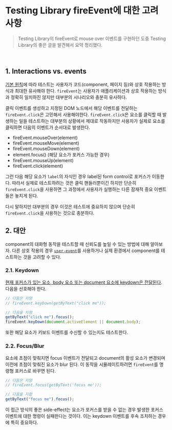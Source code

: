 # Testing Library fireEvent에 대한 고려 사항

> Testing Library의 fireEvent로 mouse over 이벤트를 구현하던 도중 Testing Library의 좋은 글을 발견해서 요약 정리했다.

<br />

## 1. Interactions vs. events

[기본 원칙](https://testing-library.com/docs/guiding-principles/)에 따라 테스트는 사용자가 코드(component, 페이지 등)와 상호 작용하는 방식과 최대한 유사해야 한다. `fireEvent`는 사용자가 애플리케이션과 상호 작용하는 방식과 정확히 일치하진 않지만 대부분의 시나리오와 충분히 유사하다.

클릭 이벤트를 생성하고 지정된 DOM 노드에서 해당 이벤트를 전달하는 `fireEvent.click`은 고민해서 사용해야한다. `fireEvent.click`은 요소를 클릭할 때 발생하는 일을 테스트하는 대부분의 상황에서 제대로 작동하지만 사용자가 실제로 요소를 클릭하면 다음의 이벤트가 순서대로 발생한다.

- fireEvent.mouseOver(element)
- fireEvent.mouseMove(element)
- fireEvent.mouseDown(element)
- element.focus() (해당 요소가 포커스 가능한 경우)
- fireEvent.mouseUp(element)
- fireEvent.click(element)

그런 다음 해당 요소가 `label`의 자식인 경우 label된 form control로 포커스가 이동한다. 따라서 실제로 테스트하려는 것은 클릭 핸들러뿐이긴 하지만 단순히 `fireEvent.click`을 사용하면 그 과정에서 사용자가 실행하는 다른 잠재적 중요 이벤트들은 놓치게 된다.

다시 말하지만 대부분의 경우 이것은 테스트에 중요하지 않으며 단순히 `fireEvent.click`을 사용하는 것으로 충분하다.

## 2. 대안

component의 대화형 동작을 테스트할 때 신뢰도를 높일 수 있는 방법에 대해 알아보자. 다른 상호 작용의 경우 [`user-event`](https://testing-library.com/docs/user-event/intro/)를 사용하거나 실제 환경에서 component를 테스트하는 것을 고려할 수 있다.

### 2.1. Keydown

[현재 포커스가 있는 요소, body 요소 또는 document 요소에 keydown은 전달된다](https://w3c.github.io/uievents/#events-keyboard-event-order).
다음을 선호해야 한다.

```typescript
// 다음은 지양
// fireEvent.keyDown(getByText("click me"));

// 다음을 지향
getByText("click me").focus();
fireEvent.keyDown(document.activeElement || document.body);
```

또한 해당 요소가 키보드 이벤트를 수신할 수 있는지도 테스트한다.

### 2.2. Focus/Blur

요소에 초점이 맞춰지면 focus 이벤트가 전달되고 document의 활성 요소가 변경되며 이전에 초점이 맞춰진 요소가 blur 된다. 이 동작을 시뮬레이트하려면 `fireEvent`를 명령형 포커스로 바꾸면 된다.

```typescript
// 다음은 지양
// fireEvent.focus(getByText('focus me'));

// 다음을 지향
getByText("focus me").focus();
```

이 접근 방식의 좋은 side-effect는 요소가 포커스를 받을 수 없는 경우 발생한 포커스 이벤트에 대한 명령이 실패한다는 것이다. 이는 keydown 이벤트를 후속 조치하는 경우에 특히 중요하다.
